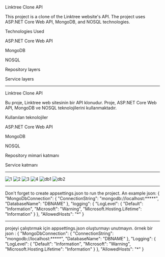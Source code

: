 Linktree Clone API

This project is a clone of the Linktree website's API. The project uses ASP.NET Core Web API, MongoDB, and NOSQL technologies.


Technologies Used

ASP.NET Core Web API

MongoDB

NOSQL

Repository layers

Service layers

-------------------------------------------------------------------------------------------------------------------------------

Linktree Clone API

Bu proje, Linktree web sitesinin bir API klonudur. Proje, ASP.NET Core Web API, MongoDB ve NOSQL teknolojilerini kullanmaktadır.

Kullanılan teknolojiler

ASP.NET Core Web API

MongoDB

NOSQL

Repository mimari katmanı

Service katmanı

-------------------------------------------------------------------------------------------------------------------------------

![1](https://github.com/TkN42/Linktree-Clone---Api/assets/29886553/ed23a3b2-ba5b-4cda-9032-e0b656669e82)
![2](https://github.com/TkN42/Linktree-Clone---Api/assets/29886553/2d23547c-5382-46fa-9178-1dd2ed1d724a)
![3](https://github.com/TkN42/Linktree-Clone---Api/assets/29886553/ff248846-e37f-4368-9eba-1883586eb1b6)
![4](https://github.com/TkN42/Linktree-Clone---Api/assets/29886553/a2b05331-f378-472c-a0ea-ef6a73c6ccaf)
![db1](https://github.com/TkN42/Linktree-Clone---Api/assets/29886553/edb766af-81fe-471c-82ab-40811fd61eb5)
![db2](https://github.com/TkN42/Linktree-Clone---Api/assets/29886553/4023d6d1-298b-49f1-8910-45d4c68a5cc8)

-------------------------------------------------------------------------------------------------------------------------------

Don't forget to create appsettings.json to run the project.
An example json:
{
   "MongoDbConnection": {
     "ConnectionString": "mongodb://localhost:*****",
     "DatabaseName": "DBNAME"
   },
   "logging": {
     "LogLevel": {
       "Default": "Information",
       "Microsoft": "Warning",
       "Microsoft.Hosting.Lifetime": "Information"
     }
   },
   "AllowedHosts": "*"
}

-------------------------------------------------------------------------------------------------------------------------------

projeyi çalıştırmak için appsettings.json oluşturmayı unutmayın.
örnek bir json :
{
  "MongoDbConnection": {
    "ConnectionString": "mongodb://localhost:*****",
    "DatabaseName": "DBNAME"
  },
  "Logging": {
    "LogLevel": {
      "Default": "Information",
      "Microsoft": "Warning",
      "Microsoft.Hosting.Lifetime": "Information"
    }
  },
  "AllowedHosts": "*"
}
